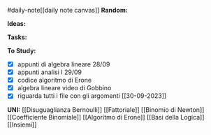 #daily-note[[daily note canvas]] 
**Random:**


**Ideas:**


**Tasks:**


**To Study:**
- [x] appunti di algebra lineare 28/09
- [x] appunti analisi I 29/09
- [x] codice algoritmo di Erone
- [x] algebra lineare video di Gobbino
- [x] riguarda tutti i file con gli argomenti [[30-09-2023]]

**UNI:**
[[Disuguaglianza Bernoulli]] [[Fattoriale]] [[Binomio di Newton]] [[Coefficiente Binomiale]] [[Algoritmo di Erone]] [[Basi della Logica]] [[Insiemi]] 